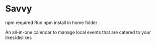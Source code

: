 # Savvy

npm required
Run npm install in home folder

An all-in-one calendar to manage local events that are catered to your likes/dislikes
